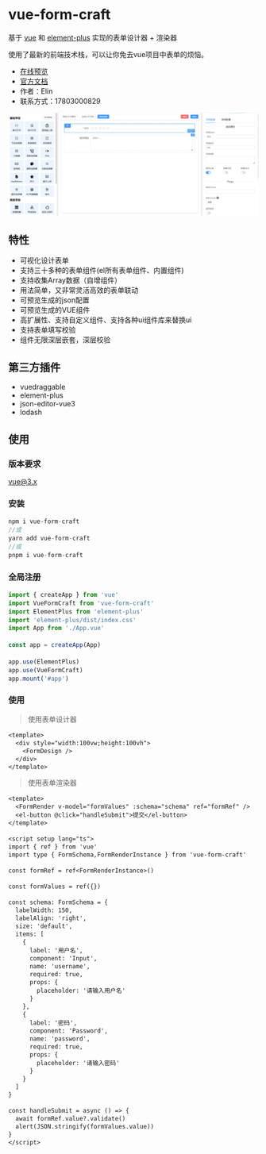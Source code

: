# vue-form-craft

基于 [vue](https://github.com/vuejs/vue) 和 [element-plus](https://github.com/ElemeFE/element) 实现的表单设计器 + 渲染器

使用了最新的前端技术栈，可以让你免去vue项目中表单的烦恼。

- [在线预览](https://xinnian999.github.io/vue-form-craft/form-design)
- [官方文档](https://xinnian999.github.io/vue-form-craft/)
- 作者：Elin
- 联系方式：17803000829

![ui](./src/assets/ui.png)

## 特性

- 可视化设计表单
- 支持三十多种的表单组件(el所有表单组件、内置组件)
- 支持收集Array数据（自增组件）
- 用法简单，又非常灵活高效的表单联动
- 可预览生成的json配置
- 可预览生成的VUE组件
- 高扩展性、支持自定义组件、支持各种ui组件库来替换ui
- 支持表单填写校验
- 组件无限深层嵌套，深层校验

## 第三方插件

- vuedraggable
- element-plus
- json-editor-vue3
- lodash

## 使用

### 版本要求

vue@3.x

### 安装

```js
npm i vue-form-craft
//或
yarn add vue-form-craft
//或
pnpm i vue-form-craft
```

### 全局注册

```js
import { createApp } from 'vue'
import VueFormCraft from 'vue-form-craft'
import ElementPlus from 'element-plus'
import 'element-plus/dist/index.css'
import App from './App.vue'

const app = createApp(App)

app.use(ElementPlus)
app.use(VueFormCraft)
app.mount('#app')
```

### 使用

> 使用表单设计器

```vue
<template>
  <div style="width:100vw;height:100vh">
    <FormDesign />
  </div>
</template>
```

> 使用表单渲染器

```vue
<template>
  <FormRender v-model="formValues" :schema="schema" ref="formRef" />
  <el-button @click="handleSubmit">提交</el-button>
</template>

<script setup lang="ts">
import { ref } from 'vue'
import type { FormSchema,FormRenderInstance } from 'vue-form-craft'

const formRef = ref<FormRenderInstance>()

const formValues = ref({})

const schema: FormSchema = {
  labelWidth: 150,
  labelAlign: 'right',
  size: 'default',
  items: [
    {
      label: '用户名',
      component: 'Input',
      name: 'username',
      required: true,
      props: {
        placeholder: '请输入用户名'
      }
    },
    {
      label: '密码',
      component: 'Password',
      name: 'password',
      required: true,
      props: {
        placeholder: '请输入密码'
      }
    }
  ]
}

const handleSubmit = async () => {
  await formRef.value?.validate()
  alert(JSON.stringify(formValues.value))
}
</script>
```
